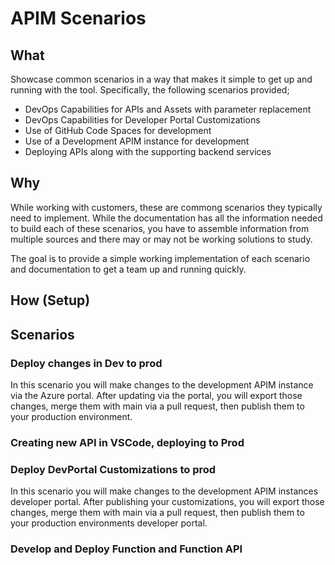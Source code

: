 # APIM Scenarios

## What
Showcase common scenarios in a way that makes it simple to get up and running with the tool.  Specifically, the following scenarios provided;

- DevOps Capabilities for APIs and Assets with parameter replacement
- DevOps Capabilities for Developer Portal Customizations
- Use of GitHub Code Spaces for development
- Use of a Development APIM instance for development
- Deploying APIs along with the supporting backend services

## Why
While working with customers, these are commong scenarios they typically need to implement.  While the documentation has all the information needed to build each of these scenarios, you have to assemble information from multiple sources and there may or may not be working solutions to study.

The goal is to provide a simple working implementation of each scenario and documentation to get a team up and running quickly.

## How (Setup)

## Scenarios

### Deploy changes in Dev to prod
In this scenario you will make changes to the development APIM instance via the Azure portal.  After updating via the portal, you will export those changes, merge them with main via a pull request, then publish them to your production environment.

### Creating new API in VSCode, deploying to Prod

### Deploy DevPortal Customizations to prod
In this scenario you will make changes to the development APIM instances developer portal.  After publishing your customizations, you will export those changes, merge them with main via a pull request, then publish them to your production environments developer portal.

### Develop and Deploy Function and Function API